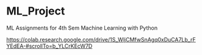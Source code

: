 # ML_Project
ML Assignments for 4th Sem Machine Learning with Python

https://colab.research.google.com/drive/1S_WljCMfwSnAgq0xDuCA7Lb_rFYEdEA-#scrollTo=b_YLCrKEcW7D

